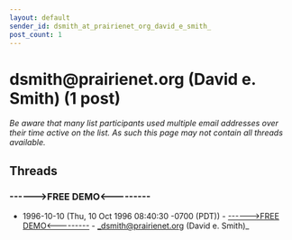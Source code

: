 ```yaml
---
layout: default
sender_id: dsmith_at_prairienet_org_david_e_smith_
post_count: 1
---
```


# dsmith<span>@</span>prairienet.org (David e. Smith) (1 post)

_Be aware that many list participants used multiple email addresses over their time active on the list. As such this page may not contain all threads available._

## Threads

### ------>FREE DEMO<---------
+ 1996-10-10 (Thu, 10 Oct 1996 08:40:30 -0700 (PDT)) - [------>FREE DEMO<---------](/archive/1996/10/59c16c3edbb493889e39593d63cfe9ac94a7fb261690dfa6b77cc89e860bef2a) - _dsmith@prairienet.org (David e. Smith)_

